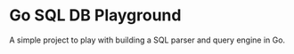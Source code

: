 # Go SQL DB Playground

A simple project to play with building a SQL parser and query engine in Go.

